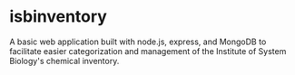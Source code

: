 # isbinventory
A basic web application built with node.js, express, and MongoDB to facilitate easier categorization and management of the Institute of System Biology's chemical inventory.
